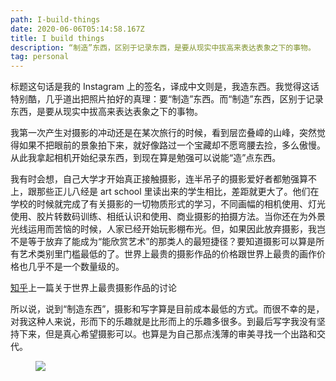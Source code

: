 ```yaml
---
path: I-build-things
date: 2020-06-06T05:14:58.167Z
title: I build things
description: “制造”东西，区别于记录东西，是要从现实中拔高来表达表象之下的事物。
tag: personal
---
```


标题这句话是我的 Instagram 上的签名，译成中文则是，我造东西。我觉得这话特别酷，几乎道出把照片拍好的真理：要“制造”东西。而“制造”东西，区别于记录东西，是要从现实中拔高来表达表象之下的事物。

我第一次产生对摄影的冲动还是在某次旅行的时候，看到层峦叠嶂的山峰，突然觉得如果不把眼前的景象拍下来，就好像路过一个宝藏却不愿弯腰去捡，多么傲慢。从此我拿起相机开始纪录东西，到现在算是勉强可以说能“造”点东西。

我有时会想，自己大学才开始真正接触摄影，连半吊子的摄影爱好者都勉强算不上，跟那些正儿八经是 art school 里读出来的学生相比，差距就更大了。他们在学校的时候就完成了有关摄影的一切物质形式的学习，不同画幅的相机使用、灯光使用、胶片转数码训练、相纸认识和使用、商业摄影的拍摄方法。当你还在为外景光线运用而苦恼的时候，人家已经开始玩影棚布光。但，如果因此放弃摄影，我岂不是等于放弃了能成为“能欣赏艺术”的那类人的最短捷径？要知道摄影可以算是所有艺术类别里门槛最低的了。世界上最贵的摄影作品的价格跟世界上最贵的画作价格也几乎不是一个数量级的。

<div class='tip tip-right'><p><a href="https://www.zhihu.com/question/19913692">知乎</a>上一篇关于世界上最贵摄影作品的讨论</p></div>

所以说，说到“制造东西”，摄影和写字算是目前成本最低的方式。而很不幸的是，对我这种人来说，形而下的乐趣就是比形而上的乐趣多很多。到最后写字我没有坚持下来，但是真心希望摄影可以。也算是为自己那点浅薄的审美寻找一个出路和交代。

<figure class='full-bleed'>

![](/../assets/jf5hesmdehxq-kcpmxqdpqd2wv_psnog2mce6vrsas.jpg)

</figure>
